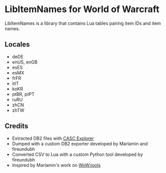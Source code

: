 # LibItemNames for World of Warcraft

LibItemNames is a library that contains Lua tables pairing item IDs and item names.

## Locales

- deDE
- enUS, enGB
- esES
- esMX
- frFR
- itIT
- koKR
- ptBR, ptPT
- ruRU
- zhCN
- zhTW

## Credits

- Extracted DB2 files with [CASC Explorer](https://github.com/WoW-Tools/CASCExplorer)
- Dumped with a custom DB2 exporter developed by Marlamin and fireundubh
- Converted CSV to Lua with a custom Python tool developed by fireundubh
- Inspired by Marlamin's work on [WoW.tools](https://wow.tools/dbc/?dbc=itemsparse)
